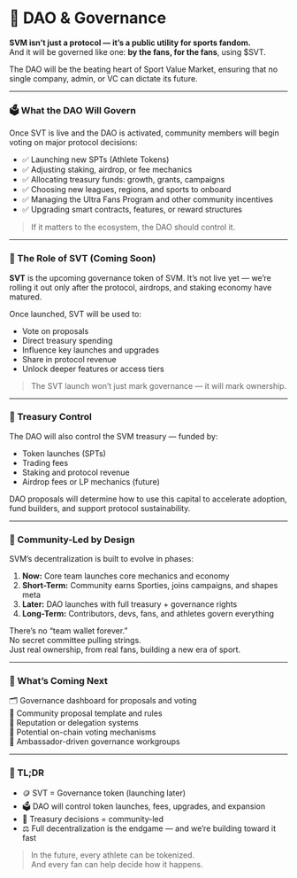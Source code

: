 # 🤝 DAO & Governance

**SVM isn’t just a protocol — it’s a public utility for sports fandom.**\
And it will be governed like one: **by the fans, for the fans**, using $SVT.

The DAO will be the beating heart of Sport Value Market, ensuring that no single company, admin, or VC can dictate its future.

***

### 🗳 What the DAO Will Govern

Once SVT is live and the DAO is activated, community members will begin voting on major protocol decisions:

* ✅ Launching new SPTs (Athlete Tokens)
* ✅ Adjusting staking, airdrop, or fee mechanics
* ✅ Allocating treasury funds: growth, grants, campaigns
* ✅ Choosing new leagues, regions, and sports to onboard
* ✅ Managing the Ultra Fans Program and other community incentives
* ✅ Upgrading smart contracts, features, or reward structures

> If it matters to the ecosystem, the DAO should control it.

***

### 🔧 The Role of SVT (Coming Soon)

**SVT** is the upcoming governance token of SVM. It’s not live yet — we’re rolling it out only after the protocol, airdrops, and staking economy have matured.

Once launched, SVT will be used to:

* Vote on proposals
* Direct treasury spending
* Influence key launches and upgrades
* Share in protocol revenue
* Unlock deeper features or access tiers

> The SVT launch won’t just mark governance — it will mark ownership.

***

### 🏦 Treasury Control

The DAO will also control the SVM treasury — funded by:

* Token launches (SPTs)
* Trading fees
* Staking and protocol revenue
* Airdrop fees or LP mechanics (future)

DAO proposals will determine how to use this capital to accelerate adoption, fund builders, and support protocol sustainability.

***

### 🧠 Community-Led by Design

SVM’s decentralization is built to evolve in phases:

1. **Now:** Core team launches core mechanics and economy
2. **Short-Term:** Community earns Sporties, joins campaigns, and shapes meta
3. **Later:** DAO launches with full treasury + governance rights
4. **Long-Term:** Contributors, devs, fans, and athletes govern everything

There’s no “team wallet forever.”\
No secret committee pulling strings.\
Just real ownership, from real fans, building a new era of sport.

***

### 🔭 What’s Coming Next

🗂 Governance dashboard for proposals and voting\
📘 Community proposal template and rules\
👥 Reputation or delegation systems\
🧮 Potential on-chain voting mechanisms\
🎯 Ambassador-driven governance workgroups

***

### 🏁 TL;DR

* 🪙 SVT = Governance token (launching later)
* 🗳 DAO will control token launches, fees, upgrades, and expansion
* 🧠 Treasury decisions = community-led
* ⚖️ Full decentralization is the endgame — and we’re building toward it fast

> In the future, every athlete can be tokenized.\
> And every fan can help decide how it happens.

